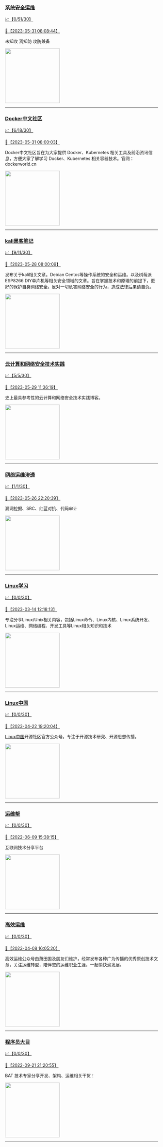 
### [系统安全运维](http://wechat.doonsec.com/wechat_echarts/?biz=Mzk0NjE0NDc5OQ==)

[:chart_with_upwards_trend:【0/51/30】](http://wechat.doonsec.com/wechat_echarts/?biz=Mzk0NjE0NDc5OQ==)

[:camera_flash:【2023-05-31 08:08:44】](https://mp.weixin.qq.com/s?__biz=Mzk0NjE0NDc5OQ==&mid=2247520722&idx=1&sn=ba8c2a3f9bb96c3e0bbb2b912edb0115&chksm=c30842a2f47fcbb46465b45a71fdf71c81ae220435910c1c85c3b838902109f19fdde29b597a&scene=27#wechat_redirect)

未知攻 焉知防 攻防兼备

<img align="top" width="180" src="http://open.weixin.qq.com/qr/code?username=gh_2c298b630170" alt="" />

---


### [Docker中文社区](http://wechat.doonsec.com/wechat_echarts/?biz=MzI1NzI5NDM4Mw==)

[:chart_with_upwards_trend:【6/18/30】](http://wechat.doonsec.com/wechat_echarts/?biz=MzI1NzI5NDM4Mw==)

[:camera_flash:【2023-05-31 08:00:03】](https://mp.weixin.qq.com/s?__biz=MzI1NzI5NDM4Mw==&mid=2247495257&idx=1&sn=b6c99995e91790c13121f2851d3695d7&chksm=ea1b0719dd6c8e0f7c00847f85aed759ee4262e86528c7334a736f0214d7b6f667f865f6b269&scene=27#wechat_redirect)

Docker中文社区旨在为大家提供 Docker、Kubernetes 相关工具及前沿资讯信息，方便大家了解学习 Docker、Kubernetes 相关容器技术。官网：dockerworld.cn

<img align="top" width="180" src="http://open.weixin.qq.com/qr/code?username=gh_8620cb9f61a5" alt="" />

---


### [kali黑客笔记](http://wechat.doonsec.com/wechat_echarts/?biz=MzkxMzIwNTY1OA==)

[:chart_with_upwards_trend:【9/11/30】](http://wechat.doonsec.com/wechat_echarts/?biz=MzkxMzIwNTY1OA==)

[:camera_flash:【2023-05-28 08:00:09】](https://mp.weixin.qq.com/s?__biz=MzkxMzIwNTY1OA==&mid=2247496466&idx=1&sn=f949bf393f56b5f6688f9edd4d19747d&chksm=c10383e7f6740af167d58c82efa50aade7581a781cbd49de28b5b2a0c5bc941f3b2ef3e90c4c&scene=27#wechat_redirect)

发布关于kali相关文章。Debian Centos等操作系统的安全和运维。以及树莓派 ESP8266 DIY单片机等相关安全领域的文章。旨在掌握技术和原理的前提下，更好的保护自身网络安全。反对一切危害网络安全的行为，造成法律后果请自负。

<img align="top" width="180" src="http://open.weixin.qq.com/qr/code?username=gh_fbcaf351ddc1" alt="" />

---


### [云计算和网络安全技术实践](http://wechat.doonsec.com/wechat_echarts/?biz=MzA3MjM5MDc2Nw==)

[:chart_with_upwards_trend:【5/5/30】](http://wechat.doonsec.com/wechat_echarts/?biz=MzA3MjM5MDc2Nw==)

[:camera_flash:【2023-05-29 11:36:19】](https://mp.weixin.qq.com/s?__biz=MzA3MjM5MDc2Nw==&mid=2650747700&idx=1&sn=94eb245d74f5ad3fa9ecca64ae160566&chksm=87149234b0631b22127e0fc7f74bdbd0ea867ae958e1ab5224cf662386b6d386ed46fe902e75&scene=27#wechat_redirect)

史上最具参考性的云计算和网络安全技术实践博客。

<img align="top" width="180" src="http://open.weixin.qq.com/qr/code?username=gh_34d6b0cb5633" alt="" />

---


### [网络运维渗透](http://wechat.doonsec.com/wechat_echarts/?biz=MzA3MjMxODUwNg==)

[:chart_with_upwards_trend:【1/1/30】](http://wechat.doonsec.com/wechat_echarts/?biz=MzA3MjMxODUwNg==)

[:camera_flash:【2023-05-26 22:20:39】](https://mp.weixin.qq.com/s?__biz=MzA3MjMxODUwNg==&mid=2247485899&idx=1&sn=8907e31a3098e6806b0c578d99f398d3&chksm=9f21628ea856eb98466915bcfe99daa1f8ff0a5802a27faf4e59705180fbba7995bc76db8d58&scene=27#wechat_redirect)

漏洞挖掘、SRC、红蓝对抗、代码审计

<img align="top" width="180" src="http://open.weixin.qq.com/qr/code?username=gh_304f5239b3b0" alt="" />

---


### [Linux学习](http://wechat.doonsec.com/wechat_echarts/?biz=MzI4MDEwNzAzNg==)

[:chart_with_upwards_trend:【0/0/30】](http://wechat.doonsec.com/wechat_echarts/?biz=MzI4MDEwNzAzNg==)

[:camera_flash:【2023-03-14 12:18:13】](https://mp.weixin.qq.com/s?__biz=MzI4MDEwNzAzNg==&mid=2649460110&idx=1&sn=8577e3ed5b9ac6b0e444de2253779ebe&chksm=f3a2acfdc4d525ebc52860792427fbed4c933d6efc85641fe0e3a5df8e51f57a0fd1cd49e874&scene=27#wechat_redirect)

专注分享Linux/Unix相关内容，包括Linux命令、Linux内核、Linux系统开发、Linux运维、网络编程、开发工具等Linux相关知识和技术

<img align="top" width="180" src="http://open.weixin.qq.com/qr/code?username=gh_cb990d3ccd5f" alt="" />

---


### [Linux中国](http://wechat.doonsec.com/wechat_echarts/?biz=MjM5NjQ4MjYwMQ==)

[:chart_with_upwards_trend:【0/0/30】](http://wechat.doonsec.com/wechat_echarts/?biz=MjM5NjQ4MjYwMQ==)

[:camera_flash:【2023-04-22 19:20:04】](https://mp.weixin.qq.com/s?__biz=MjM5NjQ4MjYwMQ==&mid=2664678930&idx=1&sn=77f4a358ead33514d4d481344cd95e45&chksm=bdcffd548ab874420914a49563590220e4cda23bc314bbdcaf19361d5de175626ea9e5618d5b&scene=27#wechat_redirect)

[Linux中国](https://linux.cn/)开源社区官方公众号。专注于开源技术研究、开源思想传播。

<img align="top" width="180" src="http://open.weixin.qq.com/qr/code?username=gh_52ef55f8adfd" alt="" />

---


### [运维帮](http://wechat.doonsec.com/wechat_echarts/?biz=MzA3MzYwNjQ3NA==)

[:chart_with_upwards_trend:【0/0/30】](http://wechat.doonsec.com/wechat_echarts/?biz=MzA3MzYwNjQ3NA==)

[:camera_flash:【2022-06-09 15:38:15】](https://mp.weixin.qq.com/s?__biz=MzA3MzYwNjQ3NA==&mid=2651301005&idx=1&sn=591c720a722d1091269049b822fa468b&chksm=84ff70a8b388f9beca2bbd95f4aa3fe7cb5fcb95b2b822a01b29b2a778b1a50d3ae19a0f9b3b&scene=27&key=3820ae6439ecdd67569d451dccff2df72725e4e22c34cf0a6ddd9a37045228bd9e958856d57127a3f0f2522acca0e50d1b9db03eea86dde0680fbf05e411e63a283bfecaed40196b0ed89737b29cc623c841187edc0bd2d4550f25978018b7b304803ce91e21d90c852d7aba839600f479f9b865321cb8c5435b0cd4edb5a8b0&ascene=15&uin=NTY2NTA4NjQ%3D&devicetype=Windows+Server+2016+x64&version=63060012&lang=zh_CN&session_us=gh_fc624022782d&exportkey=AxkXZwZaGn73CaYoM3ekAIk%3D&acctmode=0&pass_ticket=LY1K1kgm7M57xazR8DnzDx%2BiXiK1JFuyFgS5dcc8bbJqloaGfg67cPFCEdwYtoyz&wx_header=0&fontgear=2&scene=27#wechat_redirect)

互联网技术分享平台

<img align="top" width="180" src="http://open.weixin.qq.com/qr/code?username=gh_445a39329cd8" alt="" />

---


### [高效运维](http://wechat.doonsec.com/wechat_echarts/?biz=MzA4Nzg5Nzc5OA==)

[:chart_with_upwards_trend:【0/0/30】](http://wechat.doonsec.com/wechat_echarts/?biz=MzA4Nzg5Nzc5OA==)

[:camera_flash:【2023-04-08 16:05:20】](https://mp.weixin.qq.com/s?__biz=MzA4Nzg5Nzc5OA==&mid=2651732413&idx=1&sn=15fb032dd4729e4d675e941fb484c6e1&chksm=8bc8fa14bcbf7302a289a0aabd8154843f467778493eefd1b9556033b617a8a6a341167e8ee6&sessionid=1680941135&subscene=93&scene=90&clicktime=1680941386&enterid=1680941386&ascene=56&devicetype=iOS15.1&version=18002230&nettype=WIFI&abtest_cookie=AAACAA%3D%3D&lang=zh_CN&countrycode=BJ&fontScale=100&exportkey=n_ChQIAhIQ7KzueuQQbniOOy9IVuDighLZAQIE97dBBAEAAAAAAJ3YITt7M7oAAAAOpnltbLcz9gKNyK89dVj0uHeZnwBefXPC34k2Xiad0yHsl5JKNhUBzpIK1rRSFy0UbHQm%2FQWTMsIg52e9GrN%2BetJe35GcxTOaaSjpZJPlwywnM8kuIWkBqHIrLRH3o4wnrANrJk7Bzz0eA3ZARYKIhWEretyMfXIwJ27y6aYLcX1Cziz4wUSHAQC79BWwJ1AU0l6cNLw1OeB6EjFnqwPszrS63UKp1ZKbtzgcscy4zdSKmyMLk967o%2F%2FYw5ep3l8nvRg%3D&pass_ticket=aj4bjlpmd40zA3Ffs1GicXuVR1t6Tg1unjQDom6Htlxbmtp10y3BKzchiICA6%2BNyNB3BGqCc5tqpsjbnP0E2Tg%3D%3D&wx_header=3&scene=27#wechat_redirect)

高效运维公众号由萧田国及朋友们维护，经常发布各种广为传播的优秀原创技术文章，关注运维转型，陪伴您的运维职业生涯，一起愉快滴发展。

<img align="top" width="180" src="http://open.weixin.qq.com/qr/code?username=gh_0fdeda7cb50a" alt="" />

---


### [程序员大目](http://wechat.doonsec.com/wechat_echarts/?biz=MzI4ODQ3NjE2OA==)

[:chart_with_upwards_trend:【0/0/30】](http://wechat.doonsec.com/wechat_echarts/?biz=MzI4ODQ3NjE2OA==)

[:camera_flash:【2022-09-21 21:20:55】](https://mp.weixin.qq.com/s?__biz=MzI4ODQ3NjE2OA==&mid=2247500356&idx=1&sn=69754a844e3a51a5427a0efec6aa45bd&chksm=ec3f5f23db48d6353810ef9157baf1fc90adbd884423aba73bd00450e5e6777e6e46dbe30489&scene=27&key=512fb80aa4f22d2a8ac8a7af6059d9b697eaef75ed0476d4690fc363cab93d636f7775d20d20fd3b1cd8bc051e62783ef79a2497a6b927846f0446f0af1324426177ebc087d480f11223e6aa409b2a26ab3d9ac220856bd51003dc89dc5306590dc812175fea69cf84266821b6f428181384d29a2d5a699f58c3d897ce4f980a&ascene=15&uin=MTA3Mzc3OTIzNQ%3D%3D&devicetype=Windows+Server+2016+x64&version=63070517&lang=zh_CN&session_us=gh_5f81484d311e&exportkey=AfaIj87lbeDD6CwHew4i%2FSM%3D&acctmode=0&pass_ticket=nP6spRM8hMyiazMifMuFetRdSji3u6F4iU1PoNglFE6zGbwDRWX%2F4QyvCBMQQBay&wx_header=0&fontgear=2&scene=27#wechat_redirect)

BAT 技术专家分享开发、架构、运维相关干货！

<img align="top" width="180" src="http://open.weixin.qq.com/qr/code?username=gh_e6849e368b5f" alt="" />

---


